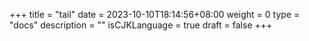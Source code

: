 +++
title = "tail"
date = 2023-10-10T18:14:56+08:00
weight = 0
type = "docs"
description = ""
isCJKLanguage = true
draft = false
+++